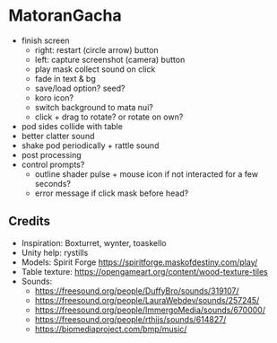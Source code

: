 # MatoranGacha
- finish screen
	- right: restart (circle arrow) button
	- left: capture screenshot (camera) button
	- play mask collect sound on click
	- fade in text & bg
	- save/load option? seed?
	- koro icon?
	- switch background to mata nui?
	- click + drag to rotate? or rotate on own?
- pod sides collide with table
- better clatter sound
- shake pod periodically + rattle sound
- post processing
- control prompts?
	- outline shader pulse + mouse icon if not interacted for a few seconds?
	- error message if click mask before head?

## Credits
- Inspiration: Boxturret, wynter, toaskello
- Unity help: rystills
- Models: Spirit Forge https://spiritforge.maskofdestiny.com/play/
- Table texture: https://opengameart.org/content/wood-texture-tiles
- Sounds:
	- https://freesound.org/people/DuffyBro/sounds/319107/
	- https://freesound.org/people/LauraWebdev/sounds/257245/
	- https://freesound.org/people/ImmergoMedia/sounds/670000/
	- https://freesound.org/people/rthijs/sounds/614827/
	- https://biomediaproject.com/bmp/music/
